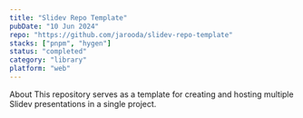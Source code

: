 ```yaml
---
title: "Slidev Repo Template"
pubDate: "10 Jun 2024"
repo: "https://github.com/jarooda/slidev-repo-template"
stacks: ["pnpm", "hygen"]
status: "completed"
category: "library"
platform: "web"
---
```


About
This repository serves as a template for creating and hosting multiple Slidev presentations in a single project.
